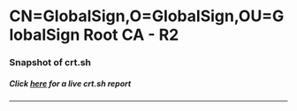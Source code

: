 # CN=GlobalSign,O=GlobalSign,OU=GlobalSign Root CA - R2
### Snapshot of crt.sh
##### Click [here](https://crt.sh/?q=Serial_040000000001220D3C14C5) for a live crt.sh report

---
